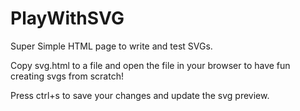# PlayWithSVG
Super Simple HTML page to write and test SVGs.

Copy svg.html to a file and open the file in your browser to have fun creating svgs from scratch!

Press ctrl+s to save your changes and update the svg preview.
